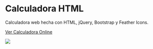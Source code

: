 # Calculadora HTML
Calculadora web hecha con HTML, jQuery, Bootstrap y Feather Icons.

<a href="https://calculadora.ar">Ver Calculadora Online</a>

<img src="https://calculadora.ar/sitios/calculadora/images/github.png">
